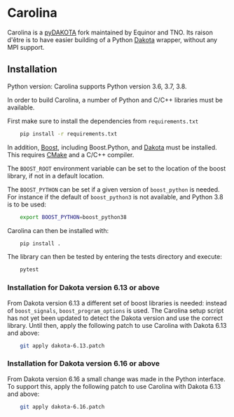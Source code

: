 # Carolina

Carolina is a [pyDAKOTA](https://github.com/wisdem/pyDAKOTA) fork maintained by Equinor and TNO.  Its raison d'être is to have easier building of a Python [Dakota](https://dakota.sandia.gov/) wrapper, without any MPI support.

## Installation

Python version: Carolina supports Python version 3.6, 3.7, 3.8.

In order to build Carolina, a number of Python and C/C++ libraries must be available.

First make sure to install the dependencies from `requirements.txt`
```bash
    pip install -r requirements.txt
```

In addition, [Boost](https://www.boost.org/), including Boost.Python, and [Dakota](https://dakota.sandia.gov/) must be installed. This requires [CMake](https://cmake.org/) and a C/C++ compiler.

The `BOOST_ROOT` environment variable can be set to the location of the boost library, if not in a default location.

The `BOOST_PYTHON` can be set if a given version of `boost_python` is needed. For instance if the default of `boost_python3` is not available, and Python 3.8 is to be used:

```bash
    export BOOST_PYTHON=boost_python38
```

Carolina can then be installed with:

```bash
    pip install .
```

The library can then be tested by entering the tests directory and execute:

```bash
    pytest
```

### Installation for Dakota version 6.13 or above

From Dakota version 6.13 a different set of boost libraries is needed: instead of `boost_signals`, `boost_program_options` is used. The Carolina setup script has not yet been updated to detect the Dakota version and use the correct library. Until then, apply the following patch to use Carolina with Dakota 6.13 and above:

```bash
    git apply dakota-6.13.patch
```

### Installation for Dakota version 6.16 or above

From Dakota version 6.16 a small change was made in the Python interface. To
support this, apply the following patch to use Carolina with Dakota 6.13 and
above:

```bash
    git apply dakota-6.16.patch
```
